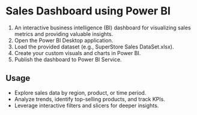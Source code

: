 # Sales Dashboard using Power BI

1. An interactive business intelligence (BI) dashboard for visualizing sales metrics and providing valuable insights.
2. Open the Power BI Desktop application.
3. Load the provided dataset (e.g., SuperStore Sales DataSet.xlsx).
4. Create your custom visuals and charts in Power BI.
5. Publish the dashboard to Power BI Service.

## Usage
- Explore sales data by region, product, or time period.
- Analyze trends, identify top-selling products, and track KPIs.
- Leverage interactive filters and slicers for deeper insights.
